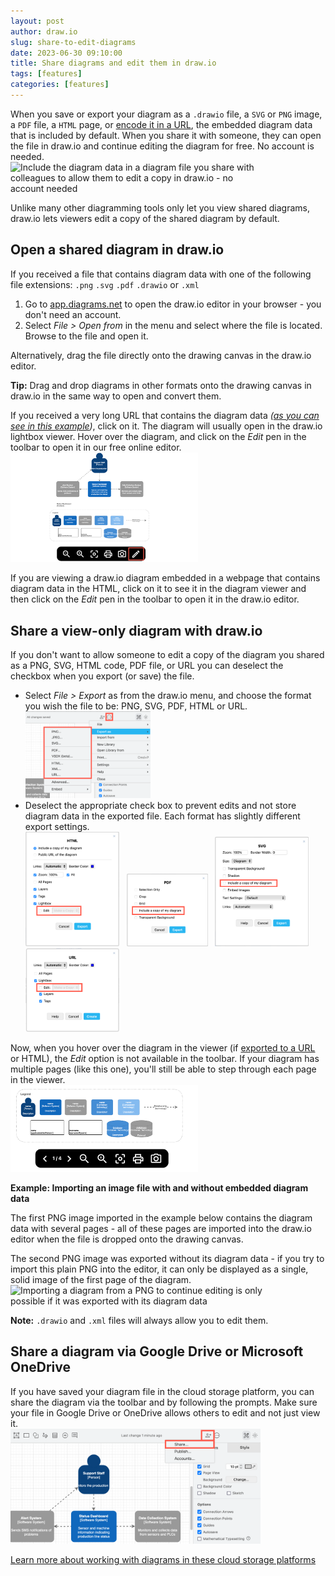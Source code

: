 ```yaml
---
layout: post
author: draw.io
slug: share-to-edit-diagrams
date: 2023-06-30 09:10:00
title: Share diagrams and edit them in draw.io
tags: [features]
categories: [features]
---
```


When you save or export your diagram as a ``.drawio`` file, a ``SVG`` or ``PNG`` image, a ``PDF`` file, a ``HTML`` page, or [encode it in a URL](/doc/faq/export-to-url.html), the embedded diagram data that is included by default. When you share it with someone, they can open the file in draw.io and continue editing the diagram for free. No account is needed.
<br /><img src="/assets/img/blog/export-as-editable-png.gif" style="width=100%;max-width:400px;height:auto;" alt="Include the diagram data in a diagram file you share with colleagues to allow them to edit a copy in draw.io - no account needed">

Unlike many other diagramming tools only let you view shared diagrams, draw.io lets viewers edit a copy of the shared diagram by default. 

## Open a shared diagram in draw.io

If you received a file that contains diagram data with one of the following file extensions: ``.png`` ``.svg`` ``.pdf`` ``.drawio`` or ``.xml``
1. Go to [app.diagrams.net](https://app.diagrams.net/?splash=0) to open the draw.io editor in your browser - you don't need an account. 
2. Select _File > Open from_ in the menu and select where the file is located. Browse to the file and open it. 

Alternatively, drag the file directly onto the drawing canvas in the draw.io editor. 

**Tip:** Drag and drop diagrams in other formats onto the drawing canvas in draw.io in the same way to open and convert them.

If you received a very long URL that contains the diagram data _([as you can see in this example](https://viewer.diagrams.net/?tags=%7B%7D&highlight=0000ff&edit=_blank&layers=1&nav=1&title=C4.drawio#R7ZxZc6s2FIB%2FjWfaB2fYbT96SzK9SXpbp73towwykACiICf2%2FfWVhNjl3bFjB2cZc5CElnM%2BHR0BLXXoL%2B4iEDqPyIJeS5GsRUsdtRSlq2jkPxUsE4HekxKBHblWIpJzwcT9CbkwTTZ3LRiXEmKEPOyGZaGJggCauCQDUYTey8lmyCtfNQQ2rAkmJvDq0h%2BuhZ20WZ1cfg9d20mvLBu95IwP0sS8JbEDLPReEKnjljqMEMLJN38xhB7tu7Rfkny3K85mFYtggLfJ8PKqq%2B9v4OVf89ukr0vPT%2F9Eb21e2Rgv0wZDi7SfH6IIO8hGAfDGuXQQoXlgQVqqRI7yNA8IhUQoE%2BELxHjJBxPMMSIiB%2FseP2uB2GH56UGMI%2FSa9S3plcHM9bwh8lDEKqTOdPqTpSycMdiHnKl3RaoqILIhF3mBby%2F%2BaD%2B%2FPjw5eP7twXZux22ZJ6StLuTkPXgHkQ9xtCQJIugB7L6VtQJw5bKzdFnW78gldVEkbgeq2k2ycDNQenq5iBjNIxPyXMVRrBSkdNT1BSVNrhVEvhTak4uYkuygMJk2izUmQMFHqYho4LdXnpUqknT8OhVRt9Ul7TS6pBv7qUCtIK23n1LuoUviDvsMutSR6I9Yl1CARSkP0KVtuaSeRpUUvXvTkZT8t6wPmvRR%2BnA3bmu6PF7cuQDOfTVsO3%2B8tXn134A35w1qKYZHumkwJV9s%2BmWCAZ7HJNGIDOoUgcjKkkRpml%2BGZNzgAv%2BaniKVyQqoaRxNWdYX4Ll2QL57cEbPvMEIu8Qh6HOx71pWMg%2FC2P0JpqwgqhYh7RfWU%2FqgpY9oSUQX40Qt5bo%2BbZ6%2B6KXhYq0CpGflMhPU1M16z50WOWW3U3BYVGm1zpTGd1fjXu9ZXKFtbz1NnMi2Ndm46cpS%2FqutN%2B69HQc0faGeN%2Bk1D5jQIR42jCrOufYEfN6OyTwMyUATKbHl2SxN8LwMeYLvJDcKUvkIxmbkhthFQXL6EQUuRhFlAHYgvWqErLnJEiiS5xK9Ylk9MIXeCoq0FJ1XSdHFkEhklvuWifQkF6snyUXsO89YTFfDkagwWlKxZaVqlBIqm%2BxMLWgAt8uCzYlMhar5u%2BNiGIeAafQ7WbnVXSeiMEpnWjMrbrkV%2B5mxD03sADaQ%2FsKm68EbU7sJkwHNwWoS24Ik44DoFBhbLuY1LAN0IN2QXhlK7I9295DIZHrE5WVZpyzkArkiFMkUgVBYZPnajPC0BSOAAa10hw71f3O6nhukipIet9R%2B6TwkrWZTRzHFDHgxbHVG9Pcos4Kq90o2rwkmBVm6kYofuT5HyFVUbDFJkEPOhT0Y0fdgQohljKFfR8QEzfA76ZhakhotJjCwKComjxPyP0DYnZG5nJ6nUjRL%2BEEGwo%2B%2FFjZkeS038olZTmkxKdOiQBbWZwNgvtosW5UUZaz02GcNQWqUAJHJ5385n8sLObt9%2BlPHyQfaZo1USh1VInxlTKnzSxFB7VOAriBTyvT7AMdVyChD4LiuAtepGCVaiRzEqZjoM6l%2BYLHgoekwT0ZygxmKfMDdGzewGL4CW%2Bz4EBNOanVlKCOte01aYjGD7rOwrXJLEKcMO3854Lee9%2BJ04BR5mnH%2F%2BiPahoDrPaePI6AsG93B6JgEzEpsCHh5BFTVFQuzz05AplmKRPTQgymGDvfYCuu7hIVmUj4VWMkVZxHyqbEyZuYJvz8Mr4986xGmNU5cg7DzI0xP8XR%2BhNUjzXd9Ewyflu6Px%2FvBAt0%2FotdbYaS5Eq2kZhBu3zfZDjQPCLeKm7yiPjOM8tJc0GVGz6h3WbaffEjEVtgpyuZO2YkoRWZwjKzeySsFcunBd4AJOQImUSRByHZN%2BHztmG%2FW6vMNgVobggdow8CqDUR910IcpasPQY3MK%2Fc3RMNbDtjTEUkj%2BrttcBw4QunZcnhLrpuQJoDOHqO3m2MUMO9ix7h2ySVY7cQUlCCd2Givt5Ntpj5J0AsXieeRznv7OD4HXGYPZ%2BmQRh2n0vs5ZUItXu%2BTNQH5iw3IM9olPmzvdFBT9bpfIIBa98QhejHjtl%2FmNbi7EtzpZ1qCNlG061mCnoisldvdNOWmztaegK2G3rC1YesZ2Gqcia1NeK9h645sVSQ1pell4nWI%2FJAYA7%2F5jZ6CphMQDbaXacglO%2F5q4GWJE0mhE74gkDtnAnJXHwxu04jbUYDcITwedRsgXy2QNcW4bBwHGLgBjBocNzheZRTdM%2BFYU7ujkX5MHKvDzu1QanB8tThWZe2y%2FePxAppzarDj4M2NUOAXXOV%2BGHr8tuokMcgF%2FcD6m1xtHYNXEYVucra5KVGk8AeyWvQx7kP4LEDjx1WBs7vYRWtRvRF6vTNBL4NbBXrJjRut2nNzOfKED29n2ar7z1OEMfIbFF4tCisPpcjpI4jFm4U0wWMo6bbXqTjooBiLWTiCoYeWlIBPyMrO%2Fx7CiBk4D8%2BypKgi5GnpGybcwL4FJuYGoXxpPFb7bgtvdts6RYkG7dov5RE6wEmVpQbYDbAvGdjZHVNriS3yXE9C7AKXibZNQZwTuxIzeD40ZlBYhB9taZ9HOmhKA%2FjU5oNpHKYk%2BuKL%2FA1PKqb3N5lLgmuLLbY3QHSaEPdhmgrKNzXuHwkomOLWgYGtIwFb34u1P8iOjaeTPhx9pGV6dzPqRGv0zuWRbryg91cDr8Hc58CccjrMHXZDQDGQuT%2FnVt0R0HCuyLlK3PijsKddCPb%2BZK%2FEQUHsuOEq9G2xMVQv5rTL7t0ukNnQ7pc4fHdrJd1qm1yHrdL3aWS6LbbTxLE7mNc%2FJ77xrVYFJAveZSV859UxXmT1MvfDSr1Kz1idbrF%2B0Cp141uyRI8YHvqCRbW8dd7Jtm52fVun0dlU0t5v3apwlBzmr5JNcufv41XH%2FwM%3D))_, click on it. The diagram will usually open in the draw.io lightbox viewer. Hover over the diagram, and click on the _Edit_ pen in the toolbar to open it in our free online editor. 
<br /><img src="/assets/img/blog/edit-diagram-viewer-from-url.png" style="width=100%;max-width:300px;height:auto;" alt="Click on the pencil icon in the toolbar to edit a diagram you received encoded into a URL from the draw.io viewer">

If you are viewing a draw.io diagram embedded in a webpage that contains diagram data in the HTML, click on it to see it in the diagram viewer and then click on the _Edit_ pen in the toolbar to open it in the draw.io editor.

## Share a view-only diagram with draw.io

If you don't want to allow someone to edit a copy of the diagram you shared as a PNG, SVG, HTML code, PDF file, or URL you can deselect the checkbox when you export (or save) the file. 

* Select _File > Export_ as from the draw.io menu, and choose the format you wish the file to be: PNG, SVG, PDF, HTML or URL.
<br /><img src="/assets/img/blog/export-as-simple-mode.png" style="width=100%;max-width:200px;height:auto;" alt="Export a diagram as view only from draw.io when exporting to PNG, SVG, HTML or PDF"> 
* Deselect the appropriate check box to prevent edits and not store diagram data in the exported file. Each format has slightly different export settings. 
<br /><img src="/assets/img/blog/export-as-html-not-editable.png" style="width=100%;max-width:150px;height:auto;" alt="Export a diagram as view only from draw.io when exporting to PNG, SVG, HTML, URL or PDF"> &nbsp; <img src="/assets/img/blog/export-as-pdf-not-editable.png" style="width=100%;max-width:130px;height:auto;" alt="Export a diagram as view only from draw.io when exporting to PNG, SVG, HTML, URL or PDF"> &nbsp; <img src="/assets/img/blog/export-as-svg-not-editable.png" style="width=100%;max-width:150px;height:auto;" alt="Export a diagram as view only from draw.io when exporting to PNG, SVG, HTML, URL or PDF"> &nbsp; <img src="/assets/img/blog/export-as-url-not-editable.png" style="width=100%;max-width:150px;height:auto;" alt="Export a diagram as view only from draw.io when exporting to PNG, SVG, HTML, URL or PDF">

Now, when you hover over the diagram in the viewer (if [exported to a URL](https://viewer.diagrams.net/?tags=%7B%7D&highlight=0000ff&layers=1&nav=1&title=c4.drawio.png#R%3Cmxfile%20pages%3D%224%22%3E%3Cdiagram%20id%3D%22SMOFWBXUyqWglOubAZYF%22%20name%3D%22Page-1%22%3E7Zxbc6M2FIB%2FjWfah2S4gx99SbrTSbaZervb9k0G2ZAFREFO7P31lYS4CDDB93WCk%2ByagySEdM6noyPBQJ0E699iELmPyIH%2BQJGc9UCdDhRF1mSF%2FEclm1RiaXIqWMaewxMVgpn3A4rClefARBBhhHzsRaLQRmEIbSzIQByjVzHZAvniRSOw5BeUCsHMBj6sJfvmOdjlUtkYFic%2BQW%2Fp8ktbipmeCECWmBecuMBBryWRejdQJzFCOP0WrCfQp22XNUua737L2bxiMQxxlwyLP%2F%2F6R12Zvh59c5zHvx%2BfR%2F%2F%2BfsNLSfAmu2HokPvnhyjGLlqiEPh3hXQco1XoQFqqRI6KNA8IRUQoE%2BEzxHjD%2BxKsMCIiFwc%2BP%2BuAxGX56UGCY%2FQ9b1vSKuOF5%2FsT5KOYVUhd6PQnT1k6Y7APOZPeBK351rbJdAfES4hbGsTMe4ZoNEQBxPGG5IuhD7D3IpYPuG4t83R51ifkkSsrUmYGFlcXbgSqpIlFJGgV25DnKnditSBFay8ovcFaQeRL6X4KEdORHfRFadWXEIWnUpCmbu%2BuOt0VJO2IlhawOirS8CSKpMn79X%2BtIFXbTyOPpUjqT6BIpkR%2FmhUJhbgp5REVyeyoSMZpiCQNb01JKX5lQR2UTD3OpA5c%2BV6Av%2BJ3NFAMnzTLeE6%2BLOmXGQZ4lZBEU9KpcwRiJ08SZ2l%2BmZB%2Bg2v8a3aKVCYvoKZxNKWoL8D3liH57sMFPfMCY%2BwRX2DExYHnOOkQCBPvB5izgqhaRLRdWEvp44E%2BpSURXUxStZTr%2BlQZueh14Lpdo%2BoawDPcqIZoyUPeda8lfyVzQtySq6JK25VG6N9dO1P%2F8LZtdLRt6yS2rRjmrSVLxa84ZtRse2%2BfAc2fqc9N2sgHNnSJbw3jiluufQYBv4%2FZKopIPxMpMeXFIkvwZRPxBE8kNwoz%2BRQmduxF2ENhevoRhR5GMUUAdiG9aoyclc0SKJLvEbViWX0wh%2F4WiAwUnVdJ0ZsZkcoc7yUX6WkuVk%2BSi5h3kbGcrkajpsJoSeU7E6ohJFTeMrPywMDNsmRyTZZCtfzV9TBMIsD095XM2epuE1EYxZzXrIobbsV8FuxDE7uAdWSwXtKZ4K2t3UZphxZctYklQZJxTHQK3Dke5jUU%2BTmWbkmrTCT2R5t7QmQyPeJyUWaKQi6QK8ImmdIgbCxSvDYDPL2DKcCAVtqkXf3fis7kxpmiZMcDdSSch%2BSu2chRTrEAfgIH5pT%2BHmVQIOO7YPNaw5ggS7dS%2BSPXhwhZ232MIIecC3swYuTDlBCbBMOgjogZWuBX0gq1JDVazGDoUFTMHmfk3xBhb0GGcnqeStEi5QfpiCD5WNgwW7FRDMtyBouZCIsSWFiTjYH9fcmyVUEhUmXIPi0AqUECxDYf%2FeViJC%2FltEb0p06TE5pmDVRKnVRN9MqRUseX0sS0n4JzJZkiwu8EbmsjoowGt3Ubt86FqKZ5yEGYSog%2Bk%2BqHDosa2i5zZCQvXKA4ANy78UKH0StcNvs9xITTWr0zkpG7%2B57eicMMesTitco9IZwy8Yyhv%2Fr6Y2mrq42s2TevUfypAwCtCwFQlg1rPD0mAPMSewBeHwBlS79OADLNUiSihz7MKHS4v1aa3aUotNPyqcBJr7iIUUCNlSGzSPj0MHl%2F4Gsl2PBCBOtduJ5gJYJp8pag8fkJ1nG1k9dFCDNXQpXUDqKtjcOXmXnod1BaNe7s91qqODNvaDRjaNQbLb%2FW0eO1WTe2NctOUCljg5Nk%2ByqeEMelB08AE3iETKJIDRHb3aLnLZpQ76QLdoJS64QHuIShU%2BuK%2BrJFc5yu3gk1PG9d4GjqYDFiT%2FskC%2BkfvMKxUx9lxYgLmJltl3pQa0DPHv23m3cUMhdjx9C24Bds92RKWpANb7TZb9KFphFJMIzWqfuRjX77eD8HXGYPj%2BmQmzpOpY%2Fomclqq2vWB%2BWvNijPeJe6ssMzYk3V695BA9asM8fpmynXfbbXA%2B%2B9AE%2B70Fy0j6a9n7noudg6tMSpl3Jbp%2Buwga6G3tO1p%2Bsl6KpfiK59pK%2Bn6650VSQ14%2Bl1AnaCgohYA98FR09B2w2JCi83WeQlP%2F5o6GWJU0mpET4iktu33Z0OyZY%2BHt9nkbejINkkRJ5aPZLfL5I1xbhuIIcYeCFR5h7IPZC3mcClNjRqqjWd6scEsjox7ydSD%2BT3C2RV1q7bR75bQ3tFTfYufPFiFAYld3kURT7fY50mBoVgFDpfydXaKLyNKXS984bbEoUKfzhrQJ%2FmPoTQDXA8XRU4vctN1Arrt7F3qW2MOd4q2Et3cgxqD9EV0Gt8iDvPVl2LniOMUdDD8P3CUK%2Bs4GcPJJa3D2VvixBIeObFLhcluJmGUxj5aEMZ%2BBk5%2Bfk%2FIhgzE%2BdhWpYUVYQ8LX3VhBcu74GNuUUoHxqQ1bbr4NF2rVOcatCu7SL20CGO6qW2bfbE7ol9pBBvtn2qFdlNzutZkF0CM1G3OUgKZFcCB18ODRyUZuJHm98X4Q6a0gABNfpwnkQZij74TF%2BRWgGa7XWyN4TXDptwv0HReYrch3kmELc47h8NKNli5%2BBA52hA531Z%2B5Ps2Hy69MPSe03VrbdZ1zRPN68PdXdruuEa%2BD3nfg7Oyefj3GE7A8rRzP1Bt21rQA%2B6MugqweOTcU%2B7Eu79yV6Sg8LE9aJt7OuwPlQv5rwz790ukBvR7pc4fJFrK95qa12HTdT3uclsdWynkWN3MiutZH7zNVclJje83KrxJVjHeLPV8yqIKvUSnro633y9caLa%2BsqtfR%2Ffyh88PPBlWnrlPRVmvoCz67s7DfOtkvZ%2BEVcFpOSweK9smrt4Oa969z8%3D%3C%2Fdiagram%3E%3Cdiagram%20name%3D%22C4%20Container%22%20id%3D%22i69luVzgc3uy14c-wprH%22%3E7V1Zc5u6Av41mTnnIRl224%2Fe0p4madI6t2mfOhhkmxaQC3Ji99dfCSSzCS8YO8RR0k5rISSBpG%2FR5gu17y0%2FBOZ8dgdt4F4okr28UAcXiiLLqoz%2FISGrOKRl0IBp4Ng0UhIwcv4CGijR0IVjgzATEUHoImeeDbSg7wMLZcLMIIAv2WgT6GZznZtTUAgYWaZbDH1ybDSLQ9tKKwn%2FCJzpjOUsG534imeyyPRJwplpw5dUkDq8UIwLRV2aF2rvgoRl%2F6j9AEK0NRqL7C37wCUvn71X466DHn%2F%2FQEHY%2FvjzywN6%2Bd4aXsaFua451fVbCoCPaswdjn%2BRSsUpu6YFZrjyQJCrd%2B2z6dG6GiETLUIcODDD2Riagc3iPK7mNM5wCawFcqA%2F9J%2BdAPoeKTCN1Z3PXccyydU4ch%2F6yHR8EMQxXHOMW3d0BRffxQ%2Fas51nUrVoRduL8WdBqqyHwBJdmq4zxSl1ya1ggpKr%2BH%2FT%2BF%2Bdll%2FRWYr49USJshi15KPHWaUfEOeoD8oyVVIV7v74dK1Nv3%2F%2BG7xIK6unBU%2BP8qW2SwMuaUnJUygBXPg2IBnJOImXmYPAaI5rGge8YDzBYTPkufRy9Pp7pvV7Gt3Why4M8CUf%2Bjh%2Bb%2BK4LgvCZZpEPyQc12EqXIp%2BcDh9aYPojeGPgUXBR8efQhTA34B32zMIEH6FbpfePoYIQQ9f8AAyh7aDaGHJx4GJTHJ7q5dUCW2LSRXhaktfBzgJc%2BxmY0xMNwQXrQH5o%2Fbm0PFR1At0UrPSFWk8fSn6S6q0HwXywlrFQJl8YilkA3lhLZ2XpMzJOx%2BmcAK5SXLylnKF1AfrVkrqAyxzWL0FheR9G2%2FShD8AiGs2WOHPNFNFMuJsV%2BwzxfuXhC50WYvDZimqUFs0okkRbbpOew%2BMZEXDd9AOtiu24jsovFbmgluoftBN9Va6cW%2B77sPIutduL%2Bmjpno5sDGl0o%2B0tyYdn3QqGKAZnELfdG8hnNMe9AsgtKJ90lwgmAUDG0P8GjgK3dWIftZXGHMrHJzQye%2B6Oe3WdvDTwUVggQ0AqVOtYgZTgDbEU%2BJ45BWlGvG%2ByJpqlgFwMcA%2FZ%2BULr4lV6wAPBHyS1q9LWqb1ay31Spf1ltHpaJqqsXbP8o9fG01j71ZeWgqN9bl1KfRsvnE1VM2X9q71S96jh%2B3ZJws9bH7tPN3DoXT5%2BenH31koBz%2B9b1RFSc%2Bmu2DKB%2Fg2ET42YRyikBmxjwNG6v98Gt1%2F%2FpfbN29jXZPuXowdLdwbsPwp8p7n2LYb9WQQOn8jxor7cpadBtyetQk3OIBOtT3NZFf5vB26pStJUduZlsP694l6EUsRTiYhaHbT3FOKL%2BZzjOo4FItyrMMKOvwB301UaBw%2BAKEVOPNEed9B30EwIG0azQDJNYD2woqVq%2BRiTV4qycdb1PWYq62zQjnWaJsUcr578RIjKaWfrFzkp%2FX28usllo7KD%2FPmjz3Q0M%2F2fd%2B7rNTii3qbR6ASU95hVnnniFJqa0prXCBbpr6zKnutvrHpjWrcW07J%2BMCVpV3N45rnYExOQhd0bpl6bYRQjaDuiKq%2FIXJXV3NUKxXUrixjYE3%2FyEXxK7P73oz43QX%2FEnj7GvEH9MOZM19fBdbMx31kSl%2Fd6G5Uin%2BM0H2InAm17BEYwqMNReyXCu20pemMd0PBAhgfNvxRWiqG60kV7IDue6N0Je1eROmtfikF4xyXxHVTBYvUksgv3yJlwXwd89fCm%2BfKlbFhpxsC4Zqmau6t9zSd3s0GX4Lu4FnVEVzNHm%2BYwk67t3pomQutaew0pKML0KIMZYSSs1EKw%2Fo67Vtp7oaezV2VcrkfZuKyuXeDwFyl0qZa44D3ufNblenUxiHFx3fHT1Cl7VVxDJl7G8C0idPouiD2GasQAa%2FIxCM4QS8YFwpRSjk34uUC88LJReRCMDB54dmaj3I0bPJgfyf62WBDClYjGe6XEw5M3dnukt%2BTcpoY1m%2FWsD6fCnlcnTE2JebnHfucr8PRI77QffivfLjH%2FA1CFkeyTNcVZqdBZofLCsLsvD2zw52Ckopmpx4ZsAlfLzFMah2tHFRfwwDlZ7OUdm4e6XwMUI1zEBl2OhtfMYin0jA0uIDNOxzuMVLzGqZvkzhx%2BqnJu0kAPdJtgR%2BmIz7c9s%2FXdnSR7Y3g3fD652rmfFGlj%2FN%2BX9gOYTvene1os3WvwncI3%2FHufQeXFlThO87Dd3CWyHErfO%2B1xpsAtpG%2BwzCKq%2BiMDiEDTW%2FpsqGe0IW0cy5Ezy9TFS7khDxHuvbYDEEZxz06XuQ6QOCAeOcDiy%2F9858%2FcRfLf0vJj0NyKRuwhRQIfF2GESQSTpCV%2BTIG9SIpJLsoSFTD9Ijm9sfhnBHXfoRB%2FMchBarrwWp0OjXtpmCLrayV62AiC7bbnXHMeLdjFpA1S9XdEHM5HKYrd0c726GdV4ZVdyJ1%2B4sj8nTOVDbUyWicfRF8JyOWhikxdONLsYeJCtFd1y0Hy58CsoDzQniXZnsXQ3iXN%2BddyscmT%2BZdmuJTtE4O05lXeJX5kULudTiT8zAQyTTGE8AIKmU2%2FuYJKbfLuchGHx%2FvbjEmX38yn81RBNOlPFS2BfvIcxYRtlf0EnXNZWDN%2FTt%2BwmgiR%2B1GRwso15gQlL7y%2FdtN6%2BuPwc3Snt0N%2FiwWWoiyfFE%2BNdvkKRBNbQ%2BiHdO1TYGo%2FdZ1XzopWYgpkCZNgRQm4cUUSGUfQfZ8lmI1m%2FwIwJ8FCJFwDw1yD1w2ECuu3p572HXFVfkMiXAP9aztaufmWJRc7sI9FN3DNydcYPwLqXPYdLDSVhcRHRDmWIRmXGdsxhMWu09NnKdp2Ij3ilD%2FQv2%2FM%2FWPG9WVngVqWRf6v6L%2BJyM35WM1xUNjhPZvqvYXq57ORPsrO2p%2FSWh%2FMXPwmto%2FXhM7AsGzYyXrj3bX%2B2S2AJfxYYUho%2FygJ6H0Kxl9ofSF0n%2FjSr9wdKQivROdXzjlcfK8%2BvOsdT3r%2FkF%2F8P5301IfvnNOeaQKI%2BnvpOfOS6uTf2ziMaqZX8GGkalfgy0IS9Wv0TGK9bsu6EEVWsvxm9yKkbdXzF5AnIZair7lB9pmVDH58GAiDLh%2BFKJIHI29vnWnfl%2FeFA9oEG%2B9xpVCjd%2BCKfDtQr0T05itXP5picUa3%2F3AVV5rynq4aAEuLZTcyAbBsutkEIIDEGwtaKa1vFZj2U8%2F%2B5FkzcvmLeeeZvRkuTLevm69s2nZ%2Bq5q%2BoBsKmwqPuSh6il0NUXP7SE1jdeIA1uPJpCPvSw%2FtQ2ic1qw3QNy1eLYOk9yt%2BuA3OrAe%2ByhDj5U736qg0DtM0Htxn%2BtjSwb7R5Dl1rGYdYpinGYE4%2FDNJMgOtkvRNCUqyJFsMH8NEUYuqAIQRHnTxGNH6oXpxIJijguRSiSml%2BjI1hiA0v0oTfHXTX5osn8VClKzUq%2BM%2F44ZGr2rHilpq3Bx%2BOVtt7rXbPh5Vp4pYVpZdAWvCJ4hbGIIVhlD1bZsgBHsIpglVbTWUUsLBKsclxWUeXCjgLBKxt4ZbgE1oLgztB%2FdgLoeynjkj5HIopsJgFd3%2F6Gc9tEJXvtI4ge9DCaOWC5%2F%2F5FoBSUOWpjE%2BNsxe5207F7jdE57I5X5aWwm77MBLl1HnCvb8svfRlDhKAnEF0gepyDnls2xDsgQpM5cC6dNZzPYIj4kD4AcxeuCJB%2Fhvb6%2Bv0cBBFO0amLKCrMBdK4I9wdHX96bVqIdlflXaN8%2Ft3t4C12LVMQN9h930u2hg6wDB1BO4J2BO1wpj0UaQfe4dmIc%2BSdPc6oPnQcqvKp1BtQ%2FFUOpX5DA0fy3l3nBGdSS%2FtSRWZ0KYUo1Y%2BkLhtdEkdSFzdRvzpiq2zd6gbE5o375L%2FyQAB2HrCHS7LpyHQFWjcDrWs6Gq553yBwGFqLLxA41hcInGA2WIB31WN%2Fdpj5LSZz2pGcSofvVMni8OnrE58wVGU4qr7Dh%2Fj0otRDL%2BL0oUqbxjYeRnREIG7K4UG6ml0X1FpP6J7m9KDWtuzP%2B%2FigKG4A4aaYrPRkz%2BgdtAmRDP8P%3C%2Fdiagram%3E%3Cdiagram%20name%3D%22C4%20Component%22%20id%3D%22MDbuJfLmxaiMRExZl4dR%22%3E7V1bd9o4F%2F01PKbLNhjDI7ek00naTMik%2Fb6XWcJWwI2xXNsEmF8%2Fki35KoMNBlyitF0NsmzJuuy9z5F0aLVHy82dC5zFAzKg1VIkY9Nqj1uKIsttGf9HUrZhitalCXPXNGimOGFq%2FgtpokRTV6YBvVRGHyHLN510oo5sG%2Bp%2BKg24Llqns70iK12qA%2BYwlzDVgZVP%2FW4a%2FiJM7SlanP4ZmvMFK1nu9sMrS8Ay0zfxFsBA60RSe9JSui2lvQGt9rBF0tJ%2F2yMXIX9vNpZ5uRlBizQ%2Ba9fBy7PT%2B%2FfJetfk7T%2Fr5%2F9p%2Bs39TViZ25qfGrWSC23%2FlKVPpurdr17n6e2bbN9onS%2Fr%2Bd939KnSO7BWtNfw0y1cj6FhvpOW97e0O7u%2FVqRFhz7c%2BDfAMud2qz3AOSz46sdX8W9z%2Bn%2FwlBlL%2BA7xr9LAcSxTB76JbJYDv9MsexdOC4pPp9Zco5Y6HKGlg2zS7uq4Sn2UVD0UF61sA5JmlvHl9cL04dQBOrm6xlMbpy38pUUvW2AGrSHQ3%2BbBbSNkIRdfsnE98NVX07JYEu7k1%2BAHp9PXGwfvhj%2B6Op3v5JHv0PVxq1oDmmmGfB8t8QUHmbYfzGKVvK70SVFbykgK%2FpE3HgWJvDQtnyiTT%2BwJ6URemqbyHilzys6mKZxE7iM5ZUuZSuK%2F7aHnu%2BgNJpq1G%2FyQ5ka2z0svOSfp3CXtDzcJ0Cs3R%2BOZegfREvruFn%2Bmj2l3wkdT6Jf7dKKuYyDVOjRtkQBRVaWJgIL3PHp0JfTAeSmA1Is3cm7yQAOTBv2IXH%2BB5sgG1iROHcbTC5czjPPcI%2BTQGfAT%2Bv6Wzgiw8lF6yhnAW0TTs3gwhFcYVSmc2aiSP5WHh4dWrk7fdjTty6aiILjR1G%2BTH%2FeKb%2FxgIOwDdw5ZPz6gF%2FjH4nHiLh7cpwdl0R%2Bv2PNIi9Uz2FxoYSx%2BT%2FM1b%2BRUKSMu6ZHATzymVaWdHtS9zFgNG4reVWG4Viw3Ekis3LDhDy2XTpaoWU83xdDsJ9FpeORZmF0WWI9BNyPlOl%2FBknbndOU4eLLg1KkPMInQDM9bh2Z4xHcTHg7Tx9DTXdMJqDm4%2FIBs00e4ADwyF5CU6iJjpYfcLVkm5qvg1oDQ0tohQaAqrRKB5GKCTbKrGt4V1BPflWJmjiqYubseRp6UfLNUNXKczqCreJZWnWwUExN4x8MlickGLy0bMvgj9TqKNsthGJMOaS6LpAMWz0GPLzdzYmd80jufnLDnY1mhYyCD%2BMYhHsJgYpg%2BrWFOQBTJgkYogIDsyRuMgQ9IpbVhrAPZiIp0IdaKyesQvzWYWekcr8DyYEsbk79skOTYviwTHAZmeW3Q6fbSeJbXBrIsfZKSP3JeKshMPxwlFQ5HM3wHBbSDJYa7%2Bf7FfPr%2Fy5f%2BZuWtv01f%2FzT6XJMmozmI9HYKe5Paw8FgSFqh9fcyv3%2BxGEl2b5%2F1U6J%2Fu%2F1uvkOjil5e%2B71JQ%2Bv59k37631qrToYQtd33Ugt7%2BiYSpZUEh0pBhaLu5QGJB8egY8hzw5SFEnZawzsmfbFQ%2FGIAfG797iS6%2FF7OIe2ket3YsKnO5dPcfkezzFY1hhemoYRmBG80ZQ2LcgAYKaI3MgBwYrrp4V0HiB4tuHFBks13WoHcrGiWE1pvGJVyvEekU6%2B8QLTkTiP%2Bs4mlJI591EFJXtEMQeo32Neqp5KH6ayuZDRFir7g6vsAIVDV07%2FvGBbAXLbal6TcSA36%2BFovMSuA6qn6NVf487BydOt58OlQO1rR%2B1OPah9uoUUWe72hgxddi2wRBidWGKReJZF9MQMmJ8QGcVyjtpcguinnTId5VOeItgqTpIiuqqgCEER108RatMpoh%2F81EkRvQH5IyhCUARzwLQZKQiWKMES8fYcdgnqCxvPr%2FmWuQ2jzx%2BNP4LMYUqiET4gr3Sbzis9dTi8Ze7lWnhFw7Qy7gleEbzCWKQrWKUCq9g%2BMG080wSrCFYpYBWt6azSaffGY7VOVmmPtNuRJFhFsApd4pA7wlqpwCuTDdRXBHcm9rvpInuZMFyS5x6CzCBOGNjGCy5tF5VUOvkQvOhxNHPs4YtKVaAUlDoasotx9mJ3r%2BnYHWF0BrvDrXqtHac9VB5wR7cVngMRiC4QHT9IzWwbaks5NJc7nJ2ibGX7SuF8gTyfD%2Blj6FhoS4D8KzKi698c6AY4RZcugqwok0jzkuOQpj2%2FBbpPp6vyoVE%2B23YlbIuydXLDAVu1XdI9dITJ0Be0I2hH0A5n2UORSvAOz4y4Rt5JsAueCzPgxbyT8UM9H%2BuHSjh2anMXxd4zkrMLlgSR7JnnMDz94I4jufLU4dMA20%2BqbzE7GYEDZw8XzELiuJ%2BxhPTm9sO9SwlEKe1sKu1dKr339XA8rhtlL33C7AyuH7ZvdQdi8%2Fw%2BmgDsPYA92ZBDR8ASaN0MtD7oyN6J0fq4nUu1oHXRziWB1km0zqyoNAS8OwK8eeD9FMS6QLa3MJ0iAC%2Bx8pt%2FzHk9OdUKiGZ49SKOX74uxOjcKvZxjp9DXpKte1eiv%2Br0otRDL8kYOZQC0uI%2BQSycUDjckDn5XUUS%2BdPixsFJE0mU8%2Bdq6WTqlTpnfT4HENfzkQmUczYgTvo1mA%2FjhKF24jpkA9%2B00%2FuCtGhBt86IO4XFd7V9xR8XeCfFNRXD7zSNpxJhezCu3ZgkxI6Ox7SLLCuxU6n81tg%2F4Va3EHgrtkTsV4T7noT3ATr%2Bn%2FwSuNC9QlqbtXYvKORwfUdYn2N2GtUd7ocbbKsyFIh9pcJxf6iRUsp0OH1kIVlKhx3kRZaQeeeci%2BINXZUtEWN0GMwUJHesVAboz88P93gQ3H4B72AaAFYhVE994K8IPhNxNUPANQRER%2FEQBUQLiP5AEN3pFASzFBBd2d3z%2Bfn5cVqMutA2AlEMf62gt0MW1xOXuqK3o0R86wv4YM7gaOEygfCznIkMSjhWyoZC3hXieG8o5MrWGRdTm%2BKoaTMXPdtonw3NeVI%2FTae%2Fp3ThpsmbAH97BO6kB2CDOUxu9a9gAtyPB4%2BF9DNyIfAD98zKIxXByoT0iIchV%2FhsClChpuBxwiAQBsFvYxBkfTbR3h1hEFQ2CJ4m02d8YfD4RyEsv0DXfDVTbnNhFjTVLKgpLJ0wCy5tFkglzYLKAoCLrI01C5hQv4xZkC1dmAV5ltm3RfRhO%2F3rvpBcxrF%2Fv4TAL9gwesrNn2dR8Wo9qN28HfQyB8zFFvrr%2FJKWrCyPvphtryz%2F7b6W5cI6nPhFXAgM%2BuvaNQO3iVDlTVXlXaHKr0OVt0uq8sqEzgVWocqFKq%2FEObGzPqmrj%2FLYf5l%2B%2B1pISZ9xLTK7dMgezldzvnJBwRHdD%2Bikb3xoNeGkF076mq0BpZ%2B2BjqlrQHhpOdtnCzE4CkkZZEvd4xhWBgDDTYGagrWJoyBSxsDZXfuVKZ%2FLq4KY0AYA5U4JjYGXkxvhfHPo5JcGqc31VcKFX1HvuvP1Inqt8yZC1yTuZ443CTkf4ATUtP1vwitLPT%2FifW%2FxjhL6P%2FK%2Bn%2BnD%2BYBvMH0pn0JCzyh%2Fxur%2F%2BuKwCMMgEsbAFpJA6C6AOAia1MtgB77fBELIFe6sAAO9TLtOhs2WPkLPGvI6V%2Bx1txoelEEvVwHvaiCXgS9NJhekqvNeIIp0jQc0UeuOP%2FYtdjhIzewdnRk27iCoT8LzzhcFT84M%2FZBHE6Wab%2BFb2gE4DZwcIPjjJgalNG0vxn31FHbBVZ%2F8M%2FmZ3%2Fy9FKGOcRhMuGn%2Bmh%2BKrUt1qnPvU5dAq%2BFIXF5Q0KcJbsSQ6LsQnV1AcBF1qYaEl0WOOgihkSudGFI5A2J4PyDNIXuOxkr1VenSWg5XMfHLcaMKESdWJbmz%2FaaTiWIZWkh939buS%2BWpQ%2BX%2B2JZ%2Bqrkfk2nFITcv7jcL3tKrboC4EJrY%2FR%2BL3MAOfv9LifV%2B9nStWzpQu%2BfgGZYyFIjXIEQFNNoihFHH66FYrplKUa6Loq5fpcSK33gumCbeDa1YwVzlWeuPeshgrl%2BH%2Baq6avuBXNdnLmksswliOvaiOvQZxa3qpa2%2BXr0PQ%2BvfmFRWnZf2vmKYoG8zlCU0lWP7n98dzgErkmkBHldhHblZLUnJzQfkEFkxOQ%2F%3C%2Fdiagram%3E%3Cdiagram%20name%3D%22C4%20Class%22%20id%3D%22KMT0KE1ZcE69_j_iEUE_%22%3E7VxtU%2BI6FP41zLh3BqcvUPAjL67rLu5lFVfdL05oA801bWob5OXX37RNaEtLQW%2BV4q3jjORwepImz%2FOck1CsqT1rceECx7wiBsQ1RTIWNbVfUxRZVmX2x7csQ0tL44apiwzuFBlu0Apyo8StM2RAL%2BFICcEUOUmjTmwb6jRhA65L5km3CcHJXh0whSnDjQ5w2nqHDGqG1rbSiuzfIJqaomdZOwvfsYBw5nfimcAg85hJPa8pWk1RF6Cmdmu%2BLfmr9lxC6E434WwtehD7ky%2Fm9edze36GHi4Gi0YH%2F1itunfD3%2FVwMF8LjrqeJRfa9D17H9HVaPTz9sfd8mrw%2B0EeqS9%2FnuqqFnb%2FAvBMLNvp6elffN7pUiwmtI2OjwnWsonNjF2TWpi1ZPaSvcnhJ7O16XoUuFR4GwhYxDZGJrLFW8K3IQxfEV6HMhiGeLfEpSaZEhvg88jaBRhNWag%2BhhM2X90X6FLEQNfh5jGhlFjhoHhcKZipvWaZr4ZHZq4Oc%2BZNcIyNfgp5QPX5yr3t%2FAIWcBC5fwLGtTqrswkJHP37itFiv1WM1vICEgtSd8naXB%2Bk07bU4lTiAlHn%2FHEhBhS9JGkIOJun60ivG0U0liFBbA7XA1EaUnIUoi16DCeTX%2FUKDO%2FotyHt6Ddcm%2BL6FXHJZOLBt4RUe%2ByK2FruS%2BXgqoDNxZJfTFic5jvp55KZbUCD0yryGRDicA7%2FAyldcpKDGSUpsdhQkqKYCi8fnh97zt331f3jI2kObO3suS6L1Bdj6t8Xzzob9w%2FcH4LmrA%2FPjftv9cKJ%2Bq40ZFMIlrF4jg9S723RtlKseZakmNJsvZlJH9JJwJVwao6ZmGqrRFlZOqKsrKW5nuko2PgeWbklt5N5qXWIrNzcIFVL%2BpCkvN58bOu3mKT8Ieq33n4sxb6qWbz6pTr5ePVLj%2B3TVTrqWUpQ87R0jIn%2BxPo1gGcGpY6cUq4NcY3JbsGa1kxLWm6dU5ykzaNNu6xJBxGxDTWpC7K8s4pprR39%2FjcVOyA7%2FjyhTt%2F8PhzW7xvmRG5dO70BP1pIkkPDfhofsxdT%2F0UfUMBcbkK0KtIVsMEUWj7EuSsb3Nqb%2FQUW2w107bHnhO0wnCs8Tm6vBixMDwPP%2B5KiIoULmiTVjvLCQoYR7k6gh1ZgHATyacoTA4va7NaafT8S25B4nLmsOSE2FZWNaPcIJm4wElULfl7Nan98cFEMDUWiSEJSFQk%2BzlIBWzN2rKZK20n6iuOkArCXez4SA5%2BPNQG0DWB4c2RhEBS6mwsnEKKzBYJuBkaovz%2Ft6ibCxgAsycyfH1bn6k%2Bi1TWJi1YsLBCoi9fFqpTwuPGv5CALQAeHAhvyhukKLBKOA%2BBRbtAJxsDx0Hh9GxZTFmR3ebn8hiL5%2FaGnZSCvmYW8drmR19hdE2AUYM2jLnlaH2IHMsEqASETfOe1r0R5DtCRPR0FxyV1ObIMggv7amS55pOpBuculPEiUjYMxhAPmZRRRPz4buiboXgO27H1iM1uAqAAQZABcA49momtfJYWCC4hZHuiqTRgyt1QbsjYGHilEjFFq0SMR23siTu1UW7gqZWKZYArn6TFq5iiHZmK5e4hM4uxeMlfKVoZFK3dSEhahqIp7QwMKlppUJj72WpC0vywIQ7ZoDusEQHT4xqxZRcZyt6GzL1e%2BUKcJkWukRY530TYtRMcnCSZTC%2BhnSF8SYHrslvuSafN4DZ6rC1H7TeoXz65P0T9tiCv3MBLPwwRAk%2BUcjHoBZVdhbvD4q6pHBvusmeoquHKgKZWez80lTx7Zh1r%2BGGnkJ7Ej9Z6l35FNgE67Awvv2wm1UrVDobD9ufIpsq2bGrD%2BQmberbMFerKgzpZPrpkmv1R7zb9A4axU%2F%2FGhOAKg4fDoLpnCi45BpX081shBjHyEkk4KIwq7JUCe1rjc2CvvQV7BsSQwkoCSw5D8TTsscMw64krP%2BzMMUAFw7LDUJE%2FxyZEfLqcgiGF3u7tcAXCw4KwcXRbkrxvlsQweL7QoRMcl1UfpWVC7YM%2FStM2H5c%2FvqcDMpFXPeKUBa5cklbPBuQ%2Bhx6DUjxhVjpWSh0T3yY5Ih3LBF%2FWeUqlY7k8%2Ff%2FoWOC74%2F89iK9cRP9pQz3%2FFw%3D%3D%3C%2Fdiagram%3E%3C%2Fmxfile%3E) or HTML), the _Edit_ option is not available in the toolbar.  If your diagram has multiple pages (like this one), you'll still be able to step through each page in the viewer.
<br /><img src="/assets/img/blog/export-as-url-not-editable-viewer.png" style="width=100%;max-width:300px;height:auto;" alt="If a diagram has been exported to a URL disallowing edits, you won't see the Edit tool">

**Example: Importing an image file with and without embedded diagram data**

The first PNG image imported in the example below contains the diagram data with several pages - all of these pages are imported into the draw.io editor when the file is dropped onto the drawing canvas.

The second PNG image was exported without its diagram data - if you try to import this plain PNG into the editor, it can only be displayed as a single, solid image of the first page of the diagram.
<br /><img src="/assets/img/blog/export-as-png-comparison.gif" style="width=100%;max-width:450px;height:auto;" alt="Importing a diagram from a PNG to continue editing is only possible if it was exported with its diagram data"> 



**Note:** ``.drawio`` and ``.xml`` files will always allow you to edit them. 

## Share a diagram via Google Drive or Microsoft OneDrive

If you have saved your diagram file in the cloud storage platform, you can share the diagram via the toolbar and by following the prompts. Make sure your file in Google Drive or OneDrive allows others to edit and not just view it.
<br /><img src="/assets/img/blog/google-drive-simple-mode-share.png" style="width=100%;max-width:400px;height:auto;" alt="Share a diagram with colleagues from Google Drive or Microsoft OneDrive from the draw.io editor toolbar">

[Learn more about working with diagrams in these cloud storage platforms](/blog/cloud-storage-diagrams.html)